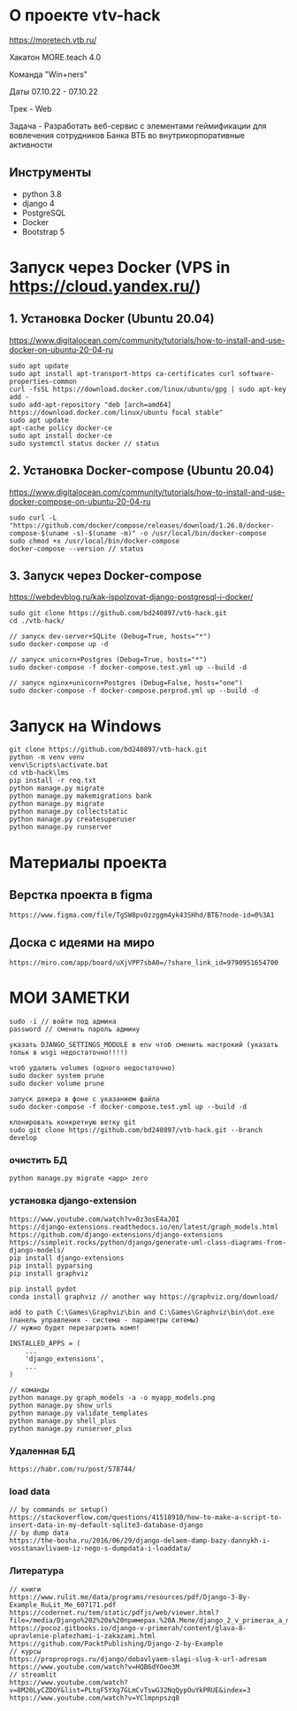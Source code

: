 # О проекте vtv-hack
https://moretech.vtb.ru/

Хакатон MORE.teach 4.0 

Команда "Win+ners"

Даты 07.10.22 - 07.10.22

Трек - Web

Задача - Разработать веб-сервис с элементами геймификации для вовлечения сотрудников Банка ВТБ во внутрикорпоративные активности

## Инструменты
- python 3.8
- django 4
- PostgreSQL
- Docker
- Bootstrap 5

# Запуск через Docker (VPS in https://cloud.yandex.ru/)

## 1. Установка Docker (Ubuntu 20.04) 
https://www.digitalocean.com/community/tutorials/how-to-install-and-use-docker-on-ubuntu-20-04-ru

    sudo apt update
    sudo apt install apt-transport-https ca-certificates curl software-properties-common
    curl -fsSL https://download.docker.com/linux/ubuntu/gpg | sudo apt-key add -
    sudo add-apt-repository "deb [arch=amd64] https://download.docker.com/linux/ubuntu focal stable"
    sudo apt update
    apt-cache policy docker-ce
    sudo apt install docker-ce
    sudo systemctl status docker // status

## 2. Установка Docker-compose (Ubuntu 20.04)
https://www.digitalocean.com/community/tutorials/how-to-install-and-use-docker-compose-on-ubuntu-20-04-ru

    sudo curl -L "https://github.com/docker/compose/releases/download/1.26.0/docker-compose-$(uname -s)-$(uname -m)" -o /usr/local/bin/docker-compose
    sudo chmod +x /usr/local/bin/docker-compose
    docker-compose --version // status


## 3. Запуск через Docker-compose
https://webdevblog.ru/kak-ispolzovat-django-postgresql-i-docker/

    sudo git clone https://github.com/bd240897/vtb-hack.git
    cd ./vtb-hack/

    // запуск dev-server+SQLite (Debug=True, hosts="*")
    sudo docker-compose up -d

    // запуск unicorn+Postgres (Debug=True, hosts="*")
    sudo docker-compose -f docker-compose.test.yml up --build -d

    // запуск nginx+unicorn+Postgres (Debug=False, hosts="one")
    sudo docker-compose -f docker-compose.perprod.yml up --build -d

# Запуск на Windows
    git clone https://github.com/bd240897/vtb-hack.git
    python -m venv venv
    venv\Scripts\activate.bat
    cd vtb-hack\lms
    pip install -r req.txt
    python manage.py migrate
    python manage.py makemigrations bank
    python manage.py migrate
    python manage.py collectstatic
    python manage.py createsuperuser
    python manage.py runserver

# Материалы проекта 

## Верстка проекта в figma
    https://www.figma.com/file/TgSW8pv0zzggm4yk43SHhd/ВТБ?node-id=0%3A1

## Доска с идеями на миро
    https://miro.com/app/board/uXjVPP7sbA0=/?share_link_id=9790951654700


# МОИ ЗАМЕТКИ

    sudo -i // войти под админа
    password // сменить пароль админу

    указать DJANGO_SETTINGS_MODULE в env чтоб сменить настрокий (указать тольк в wsgi недостаточно!!!!)
    
    чтоб удалить volumes (одного недостаточно)
    sudo docker system prune
    sudo docker volume prune

    запуск докера в фоне с указанием файла
    sudo docker-compose -f docker-compose.test.yml up --build -d

    клонировать конкретную ветку git
    sudo git clone https://github.com/bd240897/vtb-hack.git --branch develop

### очистить БД
    python manage.py migrate <app> zero

### установка django-extension
    https://www.youtube.com/watch?v=8z3osE4aJ0I
    https://django-extensions.readthedocs.io/en/latest/graph_models.html
    https://github.com/django-extensions/django-extensions
    https://simpleit.rocks/python/django/generate-uml-class-diagrams-from-django-models/
    pip install django-extensions
    pip install pyparsing
    pip install graphviz

    pip install pydot
    conda install graphviz // another way https://graphviz.org/download/
    
    add to path C:\Games\Graphviz\bin and C:\Games\Graphviz\bin\dot.exe (панель управления - система - параметры ситемы)
    // нужно будет перезагрзить комп!
    
    INSTALLED_APPS = (
        ...
        'django_extensions',
        ...
    )
    
    // команды
    python manage.py graph_models -a -o myapp_models.png
    python manage.py show_urls
    python manage.py validate_templates
    python manage.py shell_plus
    python manage.py runserver_plus

### Удаленная БД
    https://habr.com/ru/post/578744/

### load data
    // by commands or setup()
    https://stackoverflow.com/questions/41518910/how-to-make-a-script-to-insert-data-in-my-default-sqlite3-database-django
    // by dump data
    https://the-bosha.ru/2016/06/29/django-delaem-damp-bazy-dannykh-i-vosstanavlivaem-iz-nego-s-dumpdata-i-loaddata/

### Литература

    // книги
    https://www.rulit.me/data/programs/resources/pdf/Django-3-By-Example_RuLit_Me_607171.pdf
    https://codernet.ru/tem/static/pdfjs/web/viewer.html?file=/media/Django%202%20в%20примерах.%20А.Меле/django_2_v_primerax_a_mele.pdf
    https://pocoz.gitbooks.io/django-v-primerah/content/glava-8-upravlenie-platezhami-i-zakazami.html
    https://github.com/PacktPublishing/Django-2-by-Example
    // курсы
    https://proproprogs.ru/django/dobavlyaem-slagi-slug-k-url-adresam
    https://www.youtube.com/watch?v=HQB6dYOeo3M
    // streamlit
    https://www.youtube.com/watch?v=8M20LyCZDOY&list=PLtqF5YXg7GLmCvTswG32NqQypOuYkPRUE&index=3
    https://www.youtube.com/watch?v=YClmpnpszq8